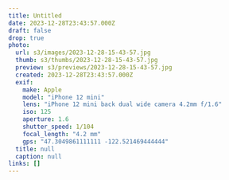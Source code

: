 ```yaml
---
title: Untitled
date: 2023-12-28T23:43:57.000Z
draft: false
drop: true
photo:
  url: s3/images/2023-12-28-15-43-57.jpg
  thumb: s3/thumbs/2023-12-28-15-43-57.jpg
  preview: s3/previews/2023-12-28-15-43-57.jpg
  created: 2023-12-28T23:43:57.000Z
  exif:
    make: Apple
    model: "iPhone 12 mini"
    lens: "iPhone 12 mini back dual wide camera 4.2mm f/1.6"
    iso: 125
    aperture: 1.6
    shutter_speed: 1/104
    focal_length: "4.2 mm"
    gps: "47.3049861111111 -122.521469444444"
  title: null
  caption: null
links: []
---
```

